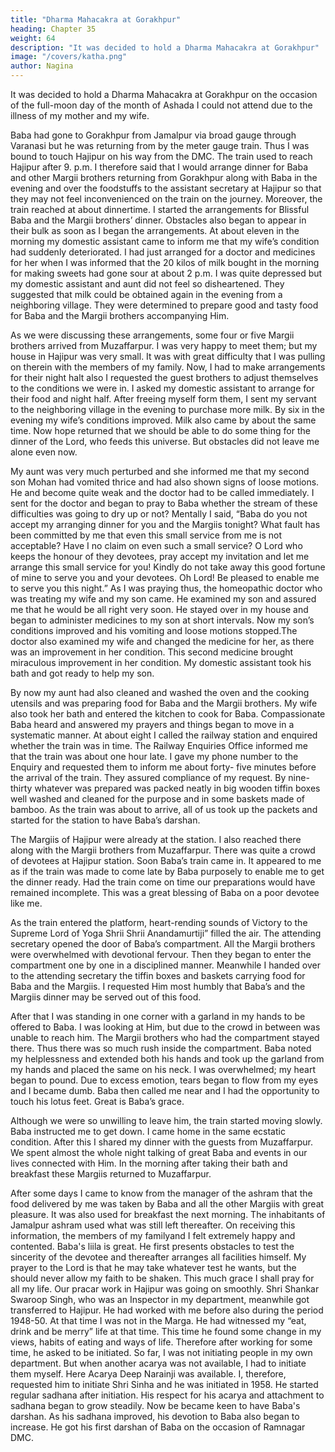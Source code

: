 ```yaml
---
title: "Dharma Mahacakra at Gorakhpur"
heading: Chapter 35
weight: 64
description: "It was decided to hold a Dharma Mahacakra at Gorakhpur"
image: "/covers/katha.png"
author: Nagina
---
```



It was decided to hold a Dharma Mahacakra at Gorakhpur on the occasion of
the full-moon day of the month of Ashada I could not attend due to the illness of my
mother and my wife.

Baba had gone to Gorakhpur from Jamalpur via broad gauge through Varanasi
but he was returning from by the meter gauge train. Thus I was bound to touch Hajipur
on his way from the DMC. The train used to reach Hajipur after 9. p.m. I therefore said
that I would arrange dinner for Baba and other Margii brothers returning from
Gorakhpur along with Baba in the evening and over the foodstuffs to the assistant
secretary at Hajipur so that they may not feel inconvenienced on the train on the
journey. Moreover, the train reached at about dinnertime.
I started the arrangements for Blissful Baba and the Margii brothers’ dinner.
Obstacles also began to appear in their bulk as soon as I began the arrangements. At
about eleven in the morning my domestic assistant came to inform me that my wife’s
condition had suddenly deteriorated. I had just arranged for a doctor and medicines for
her when I was informed that the 20 kilos of milk bought in the morning for making
sweets had gone sour at about 2 p.m. I was quite depressed but my domestic assistant
and aunt did not feel so disheartened. They suggested that milk could be obtained
again in the evening from a neighboring village. They were determined to prepare good
and tasty food for Baba and the Margii brothers accompanying Him.

As we were discussing these arrangements, some four or five Margii brothers
arrived from Muzaffarpur. I was very happy to meet them; but my house in Hajipur was
very small. It was with great difficulty that I was pulling on therein with the members of
my family. Now, I had to make arrangements for their night halt also I requested the
guest brothers to adjust themselves to the conditions we were in. I asked my domestic
assistant to arrange for their food and night half. After freeing myself form them, I sent
my servant to the neighboring village in the evening to purchase more milk. By six in
the evening my wife’s conditions improved. Milk also came by about the same time.
Now hope returned that we should be able to do some thing for the dinner of the Lord,
who feeds this universe. But obstacles did not leave me alone even now.

My aunt was very much perturbed and she informed me that my second son
Mohan had vomited thrice and had also shown signs of loose motions. He and become
quite weak and the doctor had to be called immediately. I sent for the doctor and began
to pray to Baba whether the stream of these difficulties was going to dry up or not?
Mentally I said, “Baba do you not accept my arranging dinner for you and the
Margiis tonight? What fault has been committed by me that even this small service
from me is not acceptable? Have I no claim on even such a small service? O Lord who
keeps the honour of they devotees, pray accept my invitation and let me arrange this
small service for you! Kindly do not take away this good fortune of mine to serve you
and your devotees. Oh Lord! Be pleased to enable me to serve you this night.”
As I was praying thus, the homeopathic doctor who was treating my wife and
my son came. He examined my son and assured me that he would be all right very
soon. He stayed over in my house and began to administer medicines to my son at
short intervals. Now my son’s conditions improved and his vomiting and loose motions
stopped.The doctor also examined my wife and changed the medicine for her, as there
was an improvement in her condition. This second medicine brought miraculous
improvement in her condition. My domestic assistant took his bath and got ready to
help my son.

By now my aunt had also cleaned and washed the oven and the cooking
utensils and was preparing food for Baba and the Margii brothers. My wife also took
her bath and entered the kitchen to cook for Baba. Compassionate Baba heard and
answered my prayers and things began to move in a systematic manner.
At about eight I called the railway station and enquired whether the train was in
time. The Railway Enquiries Office informed me that the train was about one hour late.
I gave my phone number to the Enquiry and requested them to inform me about forty-
five minutes before the arrival of the train. They assured compliance of my request.
By nine-thirty whatever was prepared was packed neatly in big wooden tiffin
boxes well washed and cleaned for the purpose and in some baskets made of bamboo.
As the train was about to arrive, all of us took up the packets and started for the station
to have Baba’s darshan.

The Margiis of Hajipur were already at the station. I also reached there along
with the Margii brothers from Muzaffarpur. There was quite a crowd of devotees at
Hajipur station. Soon Baba’s train came in. It appeared to me as if the train was made
to come late by Baba purposely to enable me to get the dinner ready. Had the train
come on time our preparations would have remained incomplete. This was a great
blessing of Baba on a poor devotee like me.

As the train entered the platform, heart-rending sounds of Victory to the
Supreme Lord of Yoga Shrii Shrii Anandamurtiji” filled the air. The attending secretary
opened the door of Baba’s compartment. All the Margii brothers were overwhelmed
with devotional fervour. Then they began to enter the compartment one by one in a
disciplined manner. Meanwhile I handed over to the attending secretary the tiffin boxes
and baskets carrying food for Baba and the Margiis. I requested Him most humbly that
Baba’s and the Margiis dinner may be served out of this food.

After that I was standing in one corner with a garland in my hands to be offered
to Baba. I was looking at Him, but due to the crowd in between was unable to reach
him. The Margii brothers who had the compartment stayed there. Thus there was so
much rush inside the compartment. Baba noted my helplessness and extended both
his hands and took up the garland from my hands and placed the same on his neck. I
was overwhelmed; my heart began to pound. Due to excess emotion, tears began to
flow from my eyes and I became dumb. Baba then called me near and I had the
opportunity to touch his lotus feet. Great is Baba’s grace.

Although we were so unwilling to leave him, the train started moving slowly.
Baba instructed me to get down. I came home in the same ecstatic condition. After this
I shared my dinner with the guests from Muzaffarpur.
We spent almost the whole night talking of great Baba and events in our lives
connected with Him. In the morning after taking their bath and breakfast these Margiis
returned to Muzaffarpur.

After some days I came to know from the manager of the ashram that the food
delivered by me was taken by Baba and all the other Margiis with great pleasure. It was
also used for breakfast the next morning. The inhabitants of Jamalpur ashram used
what was still left thereafter. On receiving this information, the members of my familyand I felt extremely happy and contented. Baba's liila is great. He first presents
obstacles to test the sincerity of the devotee and thereafter arranges all facilities
himself.
My prayer to the Lord is that he may take whatever test he wants, but the
should never allow my faith to be shaken. This much grace I shall pray for all my life.
Our pracar work in Hajipur was going on smoothly. Shri Shankar Swaroop
Singh, who was an Inspector in my department, meanwhile got transferred to Hajipur.
He had worked with me before also during the period 1948-50. At that time I was not in
the Marga. He had witnessed my “eat, drink and be merry” life at that time. This time he
found some change in my views, habits of eating and ways of life. Therefore after
working for some time, he asked to be initiated.
So far, I was not initiating people in my own department. But when another
acarya was not available, I had to initiate them myself. Here Acarya Deep Narainji was
available. I, therefore, requested him to initiate Shri Sinha and he was initiated in 1958.
He started regular sadhana after initiation. His respect for his acarya and attachment to
sadhana began to grow steadily. Now be became keen to have Baba's darshan. As his
sadhana improved, his devotion to Baba also began to increase. He got his first
darshan of Baba on the occasion of Ramnagar DMC.

